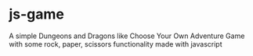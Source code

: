 # js-game
A simple Dungeons and Dragons like Choose Your Own Adventure Game with some rock, paper, scissors functionality made with javascript

